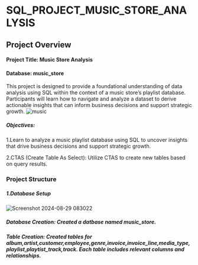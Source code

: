 # SQL_PROJECT_MUSIC_STORE_ANALYSIS
## Project Overview
#### Project Title: Music Store Analysis
#### Database: music_store

This project is designed to provide a foundational understanding of data analysis using SQL within the context of a music store’s playlist database. Participants will learn how to navigate and analyze a dataset to derive actionable insights that can inform business decisions and support strategic growth.
![music](https://github.com/user-attachments/assets/3ae30b60-9712-4c43-8e03-bf6e1d79843d)


##### Objectives:
1.Learn to analyze a music playlist database using SQL to uncover insights that drive business decisions and support strategic growth.

2.CTAS (Create Table As Select): Utilize CTAS to create new tables based on query results.

### Project Structure

##### 1.Database Setup
![Screenshot 2024-08-29 083022](https://github.com/user-attachments/assets/fcc8e047-39eb-49f8-9596-1f8baba9e1fc)
##### Database Creation: Created a datbase named music_store.
##### Table Creation: Created tables for album,artist,customer,employee,genre,invoice,invoice_line,media_type,playlist,playtist_track,track. Each table includes relevant columns and relationships.
 

